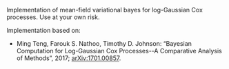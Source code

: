 Implementation of mean-field variational bayes for log-Gaussian Cox processes. Use at your own risk. 

Implementation based on:
* Ming Teng, Farouk S. Nathoo, Timothy D. Johnson: “Bayesian Computation for Log-Gaussian Cox Processes--A Comparative Analysis of Methods”, 2017; [arXiv:1701.00857](http://arxiv.org/abs/1701.00857).

